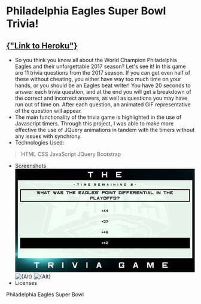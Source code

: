 # Philadelphia Eagles Super Bowl Trivia!
[{"Link to Heroku"}](http://url/a.png)
---
* So you think you know all about the World Champion Philadelphia Eagles and their unforgettable 2017 season? Let's see it! In this game are 11 trivia questions from the 2017 season. If you can get even half of these without cheating, you either have way too much time on your hands, or you should be an Eagles beat writer! You have 20 seconds to answer each trivia question, and at the end you will get a breakdown of the correct and incorrect answers, as well as questions you may have run out of time on. After each question, an animated GIF representative of the question will appear.
* The main functionality of the trivia game is highlighted in the use of Javascript timers. Through this project, I was able to make more effective the use of JQuery animations in tandem with the timers without any issues with synchrony.
* Technologies Used:
> HTML
> CSS
> JavaScript
> JQuery
> Bootstrap
* Screenshots
![{Alt}](assets/images/screenshot1.png)
![{Alt}](http://url/a.png)
![{Alt}](http://url/a.png)
* Licenses

Philadelphia Eagles Super Bowl